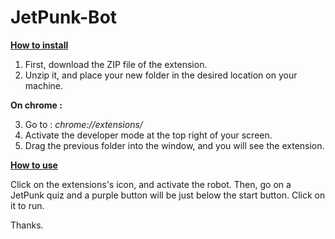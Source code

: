 # JetPunk-Bot
<ins>**How to install**<ins>

 1. First, download the ZIP file of the extension.
 2. Unzip it, and place your new folder in the desired location on your machine.
 
 **On chrome :**
 
 3. Go to : *chrome://extensions/*
 4. Activate the developer mode at the top right of your screen.
 5. Drag the previous folder into the window, and you will see the extension.

<ins>**How to use**<ins>

Click on the extensions's icon, and activate the robot. Then, go on a JetPunk quiz and a purple button will be just below the start button. 
Click on it to run.

Thanks.